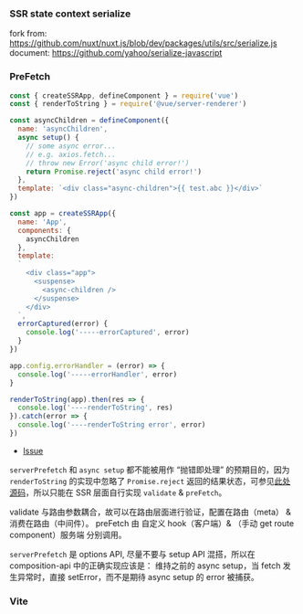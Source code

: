 
### SSR state context serialize

fork from: https://github.com/nuxt/nuxt.js/blob/dev/packages/utils/src/serialize.js
document: https://github.com/yahoo/serialize-javascript


### PreFetch

```js
const { createSSRApp, defineComponent } = require('vue')
const { renderToString } = require('@vue/server-renderer')

const asyncChildren = defineComponent({
  name: 'asyncChildren',
  async setup() {
    // some async error...
    // e.g. axios.fetch...
    // throw new Error('async child error!')
    return Promise.reject('async child error!')
  },
  template: `<div class="async-children">{{ test.abc }}</div>`
})

const app = createSSRApp({
  name: 'App',
  components: {
    asyncChildren
  },
  template:
  `
    <div class="app">
      <suspense>
        <async-children />
      </suspense>
    </div>
  `,
  errorCaptured(error) {
    console.log('-----errorCaptured', error)
  }
})

app.config.errorHandler = (error) => {
  console.log('-----errorHandler', error)
}

renderToString(app).then(res => {
  console.log('----renderToString', res)
}).catch(error => {
  console.log('----renderToString error', error)
})

```

- [Issue](https://github.com/vuejs/vue-next/issues/2736)

`serverPrefetch` 和 `async setup` 都不能被用作 “抛错即处理” 的预期目的，因为 `renderToString` 的实现中忽略了 `Promise.reject` 返回的结果状态，可参见[此处源码](https://github.com/vuejs/vue-next/blob/master/packages/server-renderer/src/render.ts#L96)，所以只能在 SSR 层面自行实现 `validate` & `preFetch`。

validate 与路由参数耦合，故可以在路由层面进行验证，配置在路由（meta） & 消费在路由（中间件）。
preFetch 由 自定义 hook（客户端）& （手动 get route component）服务端 分别调用。

`serverPrefetch` 是 options API, 尽量不要与 setup API 混搭，所以在 composition-api 中的正确实现应该是：
维持之前的 async setup，当 fetch 发生异常时，直接 setError，而不是期待 async setup 的 error 被捕获。

### Vite
